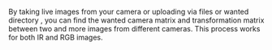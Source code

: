 By taking live images from your camera or uploading via files or wanted directory , you can find the wanted camera matrix and transformation matrix between two and more images from different cameras.
This process works for both IR and RGB images.
